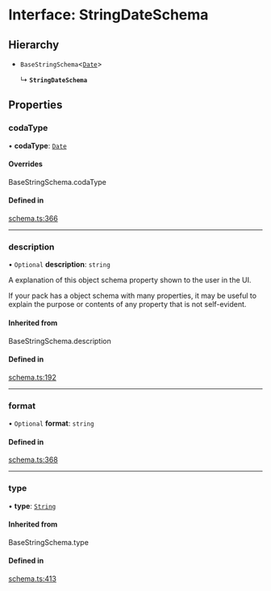# Interface: StringDateSchema

## Hierarchy

- `BaseStringSchema`<[`Date`](../enums/ValueHintType.md#date)\>

  ↳ **`StringDateSchema`**

## Properties

### codaType

• **codaType**: [`Date`](../enums/ValueHintType.md#date)

#### Overrides

BaseStringSchema.codaType

#### Defined in

[schema.ts:366](https://github.com/coda/packs-sdk/blob/main/schema.ts#L366)

___

### description

• `Optional` **description**: `string`

A explanation of this object schema property shown to the user in the UI.

If your pack has a object schema with many properties, it may be useful to
explain the purpose or contents of any property that is not self-evident.

#### Inherited from

BaseStringSchema.description

#### Defined in

[schema.ts:192](https://github.com/coda/packs-sdk/blob/main/schema.ts#L192)

___

### format

• `Optional` **format**: `string`

#### Defined in

[schema.ts:368](https://github.com/coda/packs-sdk/blob/main/schema.ts#L368)

___

### type

• **type**: [`String`](../enums/ValueType.md#string)

#### Inherited from

BaseStringSchema.type

#### Defined in

[schema.ts:413](https://github.com/coda/packs-sdk/blob/main/schema.ts#L413)
